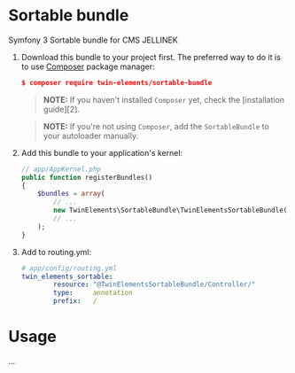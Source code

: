 Sortable bundle
=======================

Symfony 3 Sortable bundle for CMS JELLINEK

1. Download this bundle to your project first. The preferred way to do it is
    to use [Composer](https://getcomposer.org/) package manager:
    
    ``` json
    $ composer require twin-elements/sortable-bundle
    ```
    
    > **NOTE:** If you haven't installed `Composer` yet, check the [installation guide][2].

    > **NOTE:** If you're not using `Composer`, add the `SortableBundle` to your autoloader manually. 

2. Add this bundle to your application's kernel:
    
    ``` php
    // app/AppKernel.php
    public function registerBundles()
    {
        $bundles = array(
            // ...
            new TwinElements\SortableBundle\TwinElementsSortableBundle(),
            // ...
        );
    }
    ```

3. Add to routing.yml:
    
    ``` yaml
    # app/config/routing.yml
    twin_elements_sortable:
            resource: "@TwinElementsSortableBundle/Controller/"
            type:     annotation
            prefix:   /
    ```
    
Usage
=====
    
...   